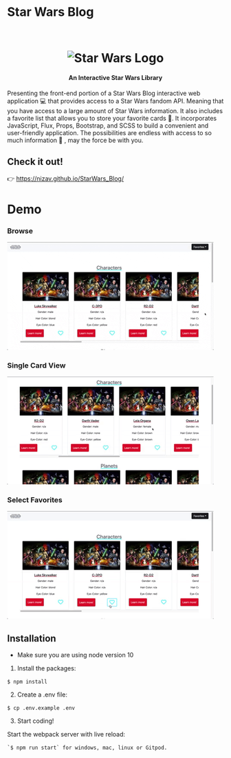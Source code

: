 

# Star Wars Blog

<h1 align="center">
  <br>
  <img src="https://github.com/NizaV/StarWars_Blog/blob/master/src/img/starwarslogo.png" alt="Star Wars Logo" width="369">
</h1>

<h4 align="center">An Interactive Star Wars Library</h4>

Presenting the front-end portion of a Star Wars Blog interactive web application :computer: that provides access to a Star Wars fandom API. Meaning that you have access to a large amount of Star Wars information. It also includes a favorite list that allows you to store your favorite cards :raised_hands:. It incorporates JavaScript, Flux, Props, Bootstrap, and SCSS to build a convenient and user-friendly application. The possibilities are endless with access to so much information :rocket: , may the force be with you.

## Check it out!
👉 https://nizav.github.io/StarWars_Blog/

# Demo
### Browse

![Browse](src/gifs/intro.gif)
<br>
### Single Card View

![Single View](src/gifs/singleview.gif)
<br>
### Select Favorites

![Favorites](src/gifs/favorite.gif)
<br>

## Installation
- Make sure you are using node version 10

1. Install the packages:
```
$ npm install
```
2. Create a .env file:
```
$ cp .env.example .env
```
3. Start coding!

Start the webpack server with live reload:

```
`$ npm run start` for windows, mac, linux or Gitpod.
```
